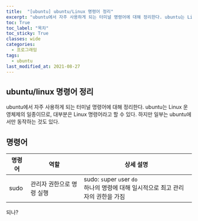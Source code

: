 ```yaml
---
title:  "[ubuntu] ubuntu/Linux 명령어 정리"
excerpt: "ubuntu에서 자주 사용하게 되는 터미널 명령어에 대해 정리한다. ubuntu는 Linux 운영체제의 일종이므로, 대부분은 Linux 명령어라고 할 수 있다."
toc: True
toc_label: "목차"
toc_sticky: True
classes: wide
categories:
  - 프로그래밍
tags:
  - ubuntu
last_modified_at: 2021-08-27
---
```


## ubuntu/linux 명령어 정리
ubuntu에서 자주 사용하게 되는 터미널 명령어에 대해 정리한다. ubuntu는 Linux 운영체제의 일종이므로, 대부분은 Linux 명령어라고 할 수 있다. 하지만 일부는 ubuntu에서만 동작하는 것도 있다.

## 명령어

| 명령어 | 역할 | 상세 설명 |
| --- | --- | --- |
| sudo | 관리자 권한으로 명령 실행 | sudo: `s`uper `u`ser `do`<br>하나의 명령에 대해 일시적으로 최고 관리자의 권한을 가짐 |

되나?
